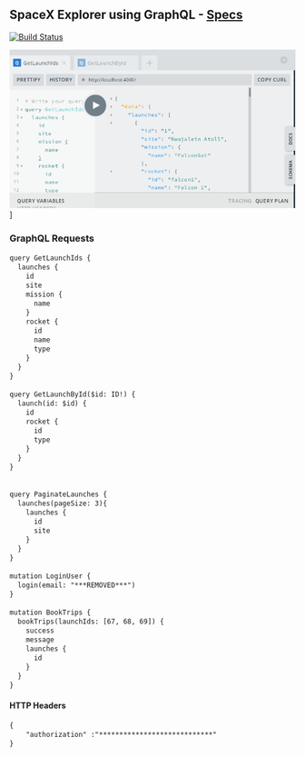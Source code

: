 ## SpaceX Explorer using GraphQL - [Specs](https://www.apollographql.com/docs/tutorial/introduction/)

[![Build Status](https://jenkins.rdok.dev/buildStatus/icon?job=space-explorer%2FAPI)](https://jenkins.rdok.dev/view/Training/job/space-explorer/job/API/)

[![graphql-playground](https://raw.githubusercontent.com/rdok/space-explorer/master/graphql-playground.png)](https://api.space-explorer.rdok.dev/)]

### GraphQL Requests

```
query GetLaunchIds {
  launches {
    id
    site
    mission {
      name
    }
    rocket {
      id
      name
      type
    }
  }
}

query GetLaunchById($id: ID!) {
  launch(id: $id) {
    id
    rocket {
      id
      type
    }
  }
}


query PaginateLaunches {
  launches(pageSize: 3){
    launches {
      id
      site
    }
  }
}

mutation LoginUser {
  login(email: "***REMOVED***")
}

mutation BookTrips {
  bookTrips(launchIds: [67, 68, 69]) {
    success
    message
    launches {
      id
    }
  }
}
```

#### HTTP Headers
```
{
	"authorization" :"****************************"
}
```
